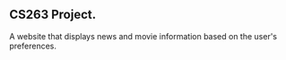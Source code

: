 ## CS263 Project.

A website that displays news and movie information based on the user's preferences.
